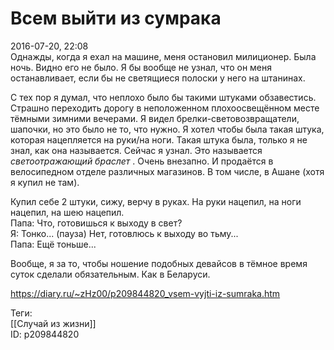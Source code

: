 Всем выйти из сумрака
======================

   
 2016-07-20, 22:08   
  Однажды, когда я ехал на машине, меня остановил милиционер. Была ночь. Видно его не было. Я бы вообще не узнал, что он меня останавливает, если бы не светящиеся полоски у него на штанинах.   
   
 С тех пор я думал, что неплохо было бы такими штуками обзавестись. Страшно переходить дорогу в неположенном плохоосвещённом месте тёмными зимними вечерами. Я видел брелки-световозвращатели, шапочки, но это было не то, что нужно. Я хотел чтобы была такая штука, которая нацепляется на руки/на ноги. Такая штука была, только я не знал, как она называется. Сейчас я узнал. Это называется  *светоотражающий браслет*  . Очень внезапно. И продаётся в велосипедном отделе различных магазинов. В том числе, в Ашане (хотя я купил не там).   
   
 Купил себе 2 штуки, сижу, верчу в руках. На руки нацепил, на ноги нацепил, на шею нацепил.   
 Папа: Что, готовишься к выходу в свет?   
 Я: Тонко... (пауза) Нет, готовлюсь к выходу во тьму...   
 Папа: Ещё тоньше...   
   
 Вообще, я за то, чтобы ношение подобных девайсов в тёмное время суток сделали обязательным. Как в Беларуси.   
    
 <https://diary.ru/~zHz00/p209844820_vsem-vyjti-iz-sumraka.htm>   
   
 Теги:   
 [[Случай из жизни]]   
 ID: p209844820
